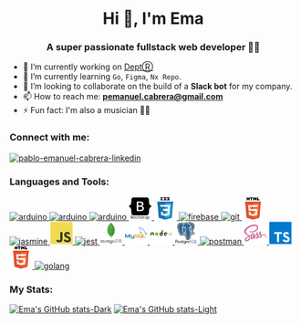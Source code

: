 <h1 align="center">Hi 👋, I'm Ema</h1>
<h3 align="center">A super passionate fullstack web developer 👨‍💻</h3>

- 🔭 I’m currently working on [DeptⓇ](https://www.deptagency.com/es-ar/)
- 🌱 I’m currently learning `Go`, `Figma`, `Nx Repo`.
- 👯 I’m looking to collaborate on the build of a **Slack bot** for my company.
- 📫 How to reach me: **pemanuel.cabrera@gmail.com**
- ⚡ Fun fact: I'm also a musician ✌🏼

<h3 align="left">Connect with me:</h3>
<p align="left">
<a href="https://www.linkedin.com/in/pabloemanuelcabrera/" target="blank"><img align="center" src="https://cdn-icons-png.flaticon.com/512/174/174857.png" alt="pablo-emanuel-cabrera-linkedin" height="30" width="30" /></a>

<h3 align="left">Languages and Tools:</h3>
<p align="left">
  <a href="https://angular.io/" target="_blank">
    <img
      src="https://cdn.cdnlogo.com/logos/a/51/angular.svg"
      alt="arduino"
      width="40"
      height="40"
    />
  </a>
  <a href="https://dotnet.microsoft.com/en-us/" target="_blank">
    <img
      src="https://cdn.cdnlogo.com/logos/d/6/dot-net-core.svg"
      alt="arduino"
      width="40"
      height="40"
    />
  </a>
  <a href="https://www.arduino.cc/" target="_blank">
    <img
      src="https://cdn.worldvectorlogo.com/logos/arduino-1.svg"
      alt="arduino"
      width="40"
      height="40"
    />
  </a>
  <a href="https://getbootstrap.com" target="_blank">
    <img
      src="https://raw.githubusercontent.com/devicons/devicon/master/icons/bootstrap/bootstrap-plain-wordmark.svg"
      alt="bootstrap"
      width="40"
      height="40"
    />
  </a>
  <a href="https://www.w3schools.com/css/" target="_blank">
    <img
      src="https://raw.githubusercontent.com/devicons/devicon/master/icons/css3/css3-original-wordmark.svg"
      alt="css3"
      width="40"
      height="40"
    />
  </a>
  <a href="https://firebase.google.com/" target="_blank">
    <img
      src="https://www.vectorlogo.zone/logos/firebase/firebase-icon.svg"
      alt="firebase"
      width="40"
      height="40"
    />
  </a>
  <a href="https://git-scm.com/" target="_blank">
    <img
      src="https://www.vectorlogo.zone/logos/git-scm/git-scm-icon.svg"
      alt="git"
      width="40"
      height="40"
    />
  </a>
  <a href="https://www.w3.org/html/" target="_blank">
    <img
      src="https://raw.githubusercontent.com/devicons/devicon/master/icons/html5/html5-original-wordmark.svg"
      alt="html5"
      width="40"
      height="40"
    />
  </a>
  <a href="https://jasmine.github.io/" target="_blank">
    <img
      src="https://www.vectorlogo.zone/logos/jasmine/jasmine-icon.svg"
      alt="jasmine"
      width="40"
      height="40"
    />
  </a>
  <a
    href="https://developer.mozilla.org/en-US/docs/Web/JavaScript"
    target="_blank"
  >
    <img
      src="https://raw.githubusercontent.com/devicons/devicon/master/icons/javascript/javascript-original.svg"
      alt="javascript"
      width="40"
      height="40"
    />
  </a>
  <a href="https://jestjs.io" target="_blank">
    <img
      src="https://www.vectorlogo.zone/logos/jestjsio/jestjsio-icon.svg"
      alt="jest"
      width="40"
      height="40"
    />
  </a>
  <a href="https://www.mongodb.com/" target="_blank">
    <img
      src="https://raw.githubusercontent.com/devicons/devicon/master/icons/mongodb/mongodb-original-wordmark.svg"
      alt="mongodb"
      width="40"
      height="40"
    />
  </a>
  <a href="https://www.mysql.com/" target="_blank">
    <img
      src="https://raw.githubusercontent.com/devicons/devicon/master/icons/mysql/mysql-original-wordmark.svg"
      alt="mysql"
      width="40"
      height="40"
    />
  </a>
  <a href="https://nodejs.org" target="_blank">
    <img
      src="https://raw.githubusercontent.com/devicons/devicon/master/icons/nodejs/nodejs-original-wordmark.svg"
      alt="nodejs"
      width="40"
      height="40"
    />
  </a>
  <a href="https://www.postgresql.org" target="_blank">
    <img
      src="https://raw.githubusercontent.com/devicons/devicon/master/icons/postgresql/postgresql-original-wordmark.svg"
      alt="postgresql"
      width="40"
      height="40"
    />
  </a>
  <a href="https://postman.com" target="_blank">
    <img
      src="https://www.vectorlogo.zone/logos/getpostman/getpostman-icon.svg"
      alt="postman"
      width="40"
      height="40"
    />
  </a>
  <a href="https://sass-lang.com" target="_blank">
    <img
      src="https://raw.githubusercontent.com/devicons/devicon/master/icons/sass/sass-original.svg"
      alt="sass"
      width="40"
      height="40"
    />
  </a>
  <a href="https://www.typescriptlang.org/" target="_blank">
    <img
      src="https://raw.githubusercontent.com/devicons/devicon/master/icons/typescript/typescript-original.svg"
      alt="typescript"
      width="40"
      height="40"
    />
  </a>
  <a href="https://www.w3.org/html/" target="_blank">
    <img
      src="https://raw.githubusercontent.com/devicons/devicon/master/icons/html5/html5-original-wordmark.svg"
      alt="html5"
      width="40"
      height="40"
    />
  </a>
   <a href="https://go.dev/" target="_blank">
    <img
      src="https://seeklogo.com/images/G/go-logo-046185B647-seeklogo.com.png"
      alt="golang"
      width="40"
      height="40"
    />
  </a>
</p>

<!-- <p><img align="left" src="https://github-readme-stats.vercel.app/api/top-langs?username=emacabrera&show_icons=true&locale=en&layout=compact" alt="juanaraneta" /></p> -->

<h3>My Stats:</h3>

<!--[![Ema's GitHub stats-Dark](https://github-readme-stats.vercel.app/api?username=emacabrera&count_private=true&theme=monokai&include_all_commits=false#gh-dark-mode-only)](https://github.com/emacabrera/github-readme-stats#gh-dark-mode-only)
[![Ema's GitHub stats-Light](https://github-readme-stats.vercel.app/api?username=emacabrera&count_private=true&theme=gruvbox_light&include_all_commits=false#gh-light-mode-only)](https://github.com/emacabrera/github-readme-stats#gh-light-mode-only)-->

[![Ema's GitHub stats-Dark](https://github-readme-stats-one-bice.vercel.app/api/top-langs/?username=emacabrera&langs_count=10&layout=compact&theme=monokai&role=OWNER,ORGANIZATION_MEMBER,COLLABORATOR)](https://github.com/emacabrera/github-readme-stats#gh-dark-mode-only)
[![Ema's GitHub stats-Light](https://github-readme-stats-one-bice.vercel.app/api/top-langs/?username=emacabrera&langs_count=10&layout=compact&role=OWNER,ORGANIZATION_MEMBER,COLLABORATOR#gh-dark-mode-only)](https://github.com/emacabrera/github-readme-stats#gh-light-mode-only)

